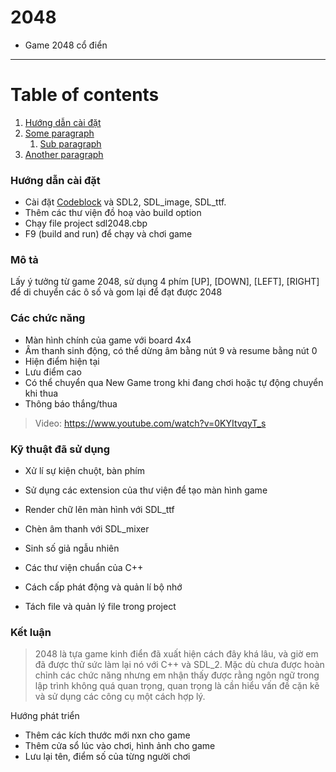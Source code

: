 # 2048 

* Game 2048 cổ điển

*********************************************
# Table of contents
1. [Hướng dẫn cài đặt](#hướng-dẫn-cài-đặt)
2. [Some paragraph](#paragraph1)
    1. [Sub paragraph](#subparagraph1)
3. [Another paragraph](#paragraph2)

### Hướng dẫn cài đặt

* Cài đặt [Codeblock](https://sourceforge.net/projects/codeblocks/) và SDL2, SDL_image, SDL_ttf.
* Thêm các thư viện đồ hoạ vào build option
* Chạy file project sdl2048.cbp 
* F9 (build and run) để chạy và chơi game

### Mô tả 

Lấy ý tưởng từ game 2048, sử dụng 4 phím [UP], [DOWN], [LEFT], [RIGHT] để di chuyển các ô số và gom lại để đạt được 2048

### Các chức năng

* Màn hình chính của game với board 4x4 
* Âm thanh sinh động, có thể dừng âm bằng nút 9 và resume bằng nút 0
* Hiện điểm hiện tại 
* Lưu điểm cao 
* Có thể chuyển qua New Game trong khi đang chơi hoặc tự động chuyển khi thua
* Thông báo thắng/thua

> Video: https://www.youtube.com/watch?v=0KYItvqyT_s

### Kỹ thuật đã sử dụng

* Xử lí sự kiện chuột, bàn phím
* Sử dụng các extension của thư viện để tạo màn hình game
* Render chữ lên màn hình với SDL_ttf
* Chèn âm thanh với SDL_mixer

* Sinh số giả ngẫu nhiên 
* Các thư viện chuẩn của C++
* Cách cấp phát động và quản lí bộ nhớ
* Tách file và quản lý file trong project

### Kết luận

> 2048 là tựa game kinh điển đã xuất hiện cách đây khá lâu, và giờ em đã được thử sức làm lại nó với C++ và SDL_2. Mặc dù chưa được hoàn chỉnh các chức năng nhưng em nhận thấy được rằng ngôn ngữ trong lập trình không quá quan trọng, quan trọng là cần hiểu vấn đề cặn kẽ và sử dụng các công cụ một cách hợp lý.
 
Hướng phát triển
* Thêm các kích thước mới nxn cho game
* Thêm cửa sổ lúc vào chơi, hình ảnh cho game
* Lưu lại tên, điểm số của từng người chơi








